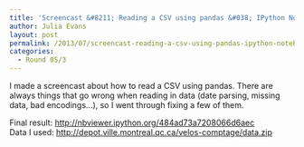 ```yaml
---
title: 'Screencast &#8211; Reading a CSV using pandas &#038; IPython Notebook'
author: Julia Evans
layout: post
permalink: /2013/07/screencast-reading-a-csv-using-pandas-ipython-notebook/
categories:
  - Round 05/3
---
```

I made a screencast about how to read a CSV using pandas. There are always things that go wrong when reading in data (date parsing, missing data, bad encodings&#8230;), so I went through fixing a few of them. 



Final result: <http://nbviewer.ipython.org/484ad73a7208066d6aec>  
Data I used: <http://depot.ville.montreal.qc.ca/velos-comptage/data.zip>